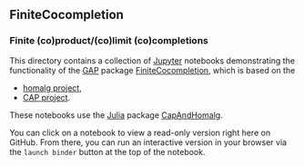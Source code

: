 ## FiniteCocompletion

### Finite (co)product/(co)limit (co)completions

This directory contains a collection of
[Jupyter](https://jupyter.org/) notebooks demonstrating the
functionality of the [GAP](https://www.gap-system.org/) package
[FiniteCocompletion](https://homalg-project.github.io/pkg/FiniteCocompletion/),
which is based on the

* [homalg project](https://homalg-project.github.io/prj/homalg_project),
* [CAP project](https://homalg-project.github.io/prj/CAP_project).

These notebooks use the [Julia](https://julialang.org/) package
[CapAndHomalg](https://github.com/homalg-project/CapAndHomalg.jl).

You can click on a notebook to view a read-only version right here on GitHub.
From there, you can run an interactive version in your browser via the `launch binder` button at the top of the notebook.
